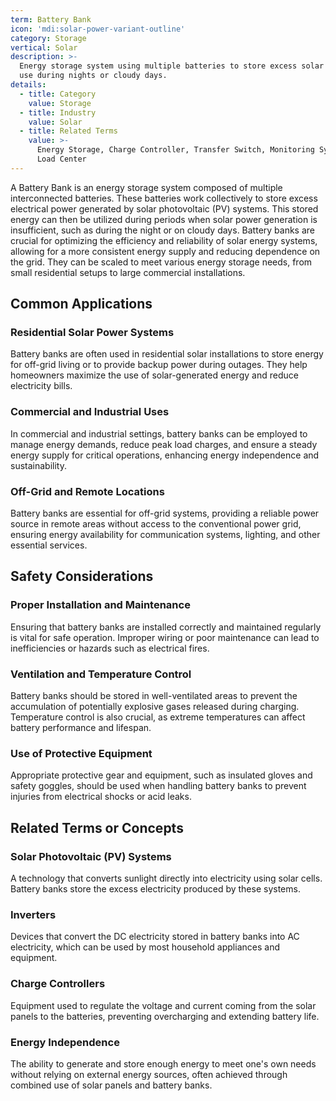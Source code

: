 ```yaml
---
term: Battery Bank
icon: 'mdi:solar-power-variant-outline'
category: Storage
vertical: Solar
description: >-
  Energy storage system using multiple batteries to store excess solar power for
  use during nights or cloudy days.
details:
  - title: Category
    value: Storage
  - title: Industry
    value: Solar
  - title: Related Terms
    value: >-
      Energy Storage, Charge Controller, Transfer Switch, Monitoring System,
      Load Center
---
```

A Battery Bank is an energy storage system composed of multiple interconnected batteries. These batteries work collectively to store excess electrical power generated by solar photovoltaic (PV) systems. This stored energy can then be utilized during periods when solar power generation is insufficient, such as during the night or on cloudy days. Battery banks are crucial for optimizing the efficiency and reliability of solar energy systems, allowing for a more consistent energy supply and reducing dependence on the grid. They can be scaled to meet various energy storage needs, from small residential setups to large commercial installations.

## Common Applications

### Residential Solar Power Systems
Battery banks are often used in residential solar installations to store energy for off-grid living or to provide backup power during outages. They help homeowners maximize the use of solar-generated energy and reduce electricity bills.

### Commercial and Industrial Uses
In commercial and industrial settings, battery banks can be employed to manage energy demands, reduce peak load charges, and ensure a steady energy supply for critical operations, enhancing energy independence and sustainability.

### Off-Grid and Remote Locations
Battery banks are essential for off-grid systems, providing a reliable power source in remote areas without access to the conventional power grid, ensuring energy availability for communication systems, lighting, and other essential services.

## Safety Considerations

### Proper Installation and Maintenance
Ensuring that battery banks are installed correctly and maintained regularly is vital for safe operation. Improper wiring or poor maintenance can lead to inefficiencies or hazards such as electrical fires.

### Ventilation and Temperature Control
Battery banks should be stored in well-ventilated areas to prevent the accumulation of potentially explosive gases released during charging. Temperature control is also crucial, as extreme temperatures can affect battery performance and lifespan.

### Use of Protective Equipment
Appropriate protective gear and equipment, such as insulated gloves and safety goggles, should be used when handling battery banks to prevent injuries from electrical shocks or acid leaks.

## Related Terms or Concepts

### Solar Photovoltaic (PV) Systems
A technology that converts sunlight directly into electricity using solar cells. Battery banks store the excess electricity produced by these systems.

### Inverters
Devices that convert the DC electricity stored in battery banks into AC electricity, which can be used by most household appliances and equipment.

### Charge Controllers
Equipment used to regulate the voltage and current coming from the solar panels to the batteries, preventing overcharging and extending battery life.

### Energy Independence
The ability to generate and store enough energy to meet one's own needs without relying on external energy sources, often achieved through combined use of solar panels and battery banks.
